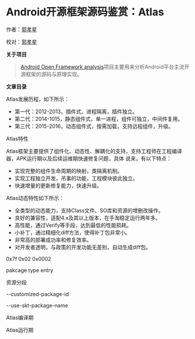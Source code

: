 # Android开源框架源码鉴赏：Atlas

作者：[郭孝星](https://github.com/guoxiaoxing)

校对：[郭孝星](https://github.com/guoxiaoxing)

**关于项目**

> [Android Open Framework analysis](https://github.com/guoxiaoxing/android-open-framework-analysis)项目主要用来分析Android平台主流开源框架的源码与原理实现。

**文章目录**

Atlas发展历程，如下所示：

- 第一代：2012-2013，插件式，进程隔离，插件独立。
- 第二代：2014-1015，静态组件式，单一进程，组件可独立，中间件复用。
- 第三代：2015-2016，动态组件式，按需加载，支持远程组件，升级。

Atlas特性

Atlas框架主要提供了组件化、动态性、解耦化的支持，支持工程师在工程编译器，APK运行期以及后续运维期快速修复问题，具体
说来，有以下特点：

- 实现完整的组件生命周期的映射，类隔离机制。
- 实现工程独立开发，吊事的功能，工程模块彼此独立。
- 快速增量的更新修复能力，快速升级。


Atlas动态特性如下所示：

- 全类型的动态能力，支持Class文件、SO库和资源的增删改操作。
- 良好的兼容性，适配4.x及其以上版本，在手淘稳定运行两年多。
- 高性能，通过Verify等手段，达到最低的性能损耗。
- 小补丁，通过精细化diff方法，使得补丁包非常小。
- 非常高的部署成功率和修复效率。
- 对开发者透明，与政策的开发功能无差别，自动生成diff包。

0x7f  0x02 0x0002

pakcage type entry


资源分段

--customized-package-id

--use-skt-package-name

Atlas编译期

Atlas运行期
